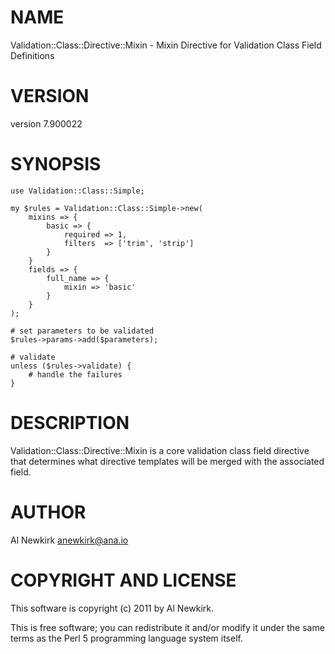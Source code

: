 # NAME

Validation::Class::Directive::Mixin - Mixin Directive for Validation Class Field Definitions

# VERSION

version 7.900022

# SYNOPSIS

    use Validation::Class::Simple;

    my $rules = Validation::Class::Simple->new(
        mixins => {
            basic => {
                required => 1,
                filters  => ['trim', 'strip']
            }
        }
        fields => {
            full_name => {
                mixin => 'basic'
            }
        }
    );

    # set parameters to be validated
    $rules->params->add($parameters);

    # validate
    unless ($rules->validate) {
        # handle the failures
    }

# DESCRIPTION

Validation::Class::Directive::Mixin is a core validation class field directive
that determines what directive templates will be merged with the associated
field.

# AUTHOR

Al Newkirk <anewkirk@ana.io>

# COPYRIGHT AND LICENSE

This software is copyright (c) 2011 by Al Newkirk.

This is free software; you can redistribute it and/or modify it under
the same terms as the Perl 5 programming language system itself.
